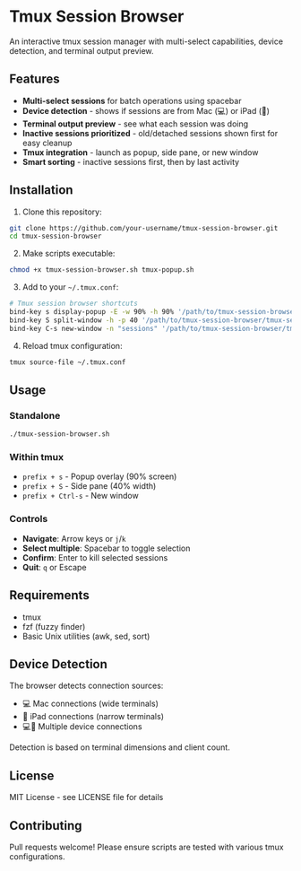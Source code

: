 # Tmux Session Browser

An interactive tmux session manager with multi-select capabilities, device detection, and terminal output preview.

## Features

- **Multi-select sessions** for batch operations using spacebar
- **Device detection** - shows if sessions are from Mac (💻) or iPad (📱)  
- **Terminal output preview** - see what each session was doing
- **Inactive sessions prioritized** - old/detached sessions shown first for easy cleanup
- **Tmux integration** - launch as popup, side pane, or new window
- **Smart sorting** - inactive sessions first, then by last activity

## Installation

1. Clone this repository:
```bash
git clone https://github.com/your-username/tmux-session-browser.git
cd tmux-session-browser
```

2. Make scripts executable:
```bash
chmod +x tmux-session-browser.sh tmux-popup.sh
```

3. Add to your `~/.tmux.conf`:
```bash
# Tmux session browser shortcuts
bind-key s display-popup -E -w 90% -h 90% '/path/to/tmux-session-browser/tmux-popup.sh'
bind-key S split-window -h -p 40 '/path/to/tmux-session-browser/tmux-session-browser.sh'
bind-key C-s new-window -n "sessions" '/path/to/tmux-session-browser/tmux-session-browser.sh'
```

4. Reload tmux configuration:
```bash
tmux source-file ~/.tmux.conf
```

## Usage

### Standalone
```bash
./tmux-session-browser.sh
```

### Within tmux
- `prefix + s` - Popup overlay (90% screen)
- `prefix + S` - Side pane (40% width)  
- `prefix + Ctrl-s` - New window

### Controls
- **Navigate**: Arrow keys or `j`/`k`
- **Select multiple**: Spacebar to toggle selection
- **Confirm**: Enter to kill selected sessions
- **Quit**: `q` or Escape

## Requirements

- tmux
- fzf (fuzzy finder)
- Basic Unix utilities (awk, sed, sort)

## Device Detection

The browser detects connection sources:
- 💻 Mac connections (wide terminals)
- 📱 iPad connections (narrow terminals)  
- 💻📱 Multiple device connections

Detection is based on terminal dimensions and client count.

## License

MIT License - see LICENSE file for details

## Contributing

Pull requests welcome! Please ensure scripts are tested with various tmux configurations.